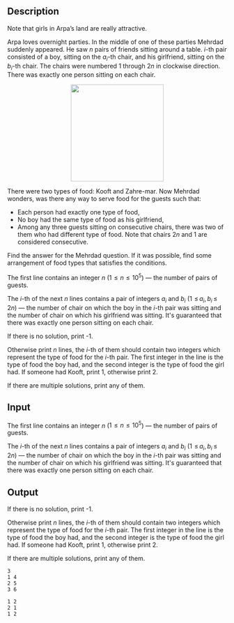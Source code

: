 ## Description

<div><p><span class="tex-font-style-it">Note that girls in Arpa’s land are really attractive.</span></p><p>Arpa loves overnight parties. In the middle of one of these parties Mehrdad suddenly appeared. He saw <span class="tex-span"><i>n</i></span> pairs of friends sitting around a table. <span class="tex-span"><i>i</i></span>-th pair consisted of a boy, sitting on the <span class="tex-span"><i>a</i><sub class="lower-index"><i>i</i></sub></span>-th chair, and his girlfriend, sitting on the <span class="tex-span"><i>b</i><sub class="lower-index"><i>i</i></sub></span>-th chair. The chairs were numbered <span class="tex-span">1</span> through <span class="tex-span">2<i>n</i></span> in clockwise direction. There was exactly one person sitting on each chair.</p><center> <img class="tex-graphics" height="222px" src="file://UmrdXNuT.png" style="max-width: 100.0%;max-height: 100.0%;" width="213px"> </center><p>There were two types of food: Kooft and Zahre-mar. Now Mehrdad wonders, was there any way to serve food for the guests such that: </p><ul> <li> Each person had exactly one type of food, </li><li> No boy had the same type of food as his girlfriend, </li><li> Among any three guests sitting on consecutive chairs, there was two of them who had different type of food. Note that chairs <span class="tex-span">2<i>n</i></span> and <span class="tex-span">1</span> are considered consecutive. </li></ul><p>Find the answer for the Mehrdad question. If it was possible, find some arrangement of food types that satisfies the conditions.</p></div><div class="input-specification"><p>The first line contains an integer <span class="tex-span"><i>n</i></span> (<span class="tex-span">1  ≤  <i>n</i>  ≤  10<sup class="upper-index">5</sup></span>)&nbsp;— the number of pairs of guests.</p><p>The <span class="tex-span"><i>i</i></span>-th of the next <span class="tex-span"><i>n</i></span> lines contains a pair of integers <span class="tex-span"><i>a</i><sub class="lower-index"><i>i</i></sub></span> and <span class="tex-span"><i>b</i><sub class="lower-index"><i>i</i></sub></span> (<span class="tex-span">1  ≤ <i>a</i><sub class="lower-index"><i>i</i></sub>, <i>b</i><sub class="lower-index"><i>i</i></sub> ≤  2<i>n</i></span>)&nbsp;— the number of chair on which the boy in the <span class="tex-span"><i>i</i></span>-th pair was sitting and the number of chair on which his girlfriend was sitting. It's guaranteed that there was exactly one person sitting on each chair. </p></div><div class="output-specification"><p>If there is no solution, print <span class="tex-font-style-tt">-1</span>.</p><p>Otherwise print <span class="tex-span"><i>n</i></span> lines, the <span class="tex-span"><i>i</i></span>-th of them should contain two integers which represent the type of food for the <span class="tex-span"><i>i</i></span>-th pair. The first integer in the line is the type of food the boy had, and the second integer is the type of food the girl had. If someone had Kooft, print <span class="tex-span">1</span>, otherwise print <span class="tex-span">2</span>.</p><p>If there are multiple solutions, print any of them.</p></div>

## Input

<p>The first line contains an integer <span class="tex-span"><i>n</i></span> (<span class="tex-span">1  ≤  <i>n</i>  ≤  10<sup class="upper-index">5</sup></span>)&nbsp;— the number of pairs of guests.</p><p>The <span class="tex-span"><i>i</i></span>-th of the next <span class="tex-span"><i>n</i></span> lines contains a pair of integers <span class="tex-span"><i>a</i><sub class="lower-index"><i>i</i></sub></span> and <span class="tex-span"><i>b</i><sub class="lower-index"><i>i</i></sub></span> (<span class="tex-span">1  ≤ <i>a</i><sub class="lower-index"><i>i</i></sub>, <i>b</i><sub class="lower-index"><i>i</i></sub> ≤  2<i>n</i></span>)&nbsp;— the number of chair on which the boy in the <span class="tex-span"><i>i</i></span>-th pair was sitting and the number of chair on which his girlfriend was sitting. It's guaranteed that there was exactly one person sitting on each chair. </p>

## Output

<p>If there is no solution, print <span class="tex-font-style-tt">-1</span>.</p><p>Otherwise print <span class="tex-span"><i>n</i></span> lines, the <span class="tex-span"><i>i</i></span>-th of them should contain two integers which represent the type of food for the <span class="tex-span"><i>i</i></span>-th pair. The first integer in the line is the type of food the boy had, and the second integer is the type of food the girl had. If someone had Kooft, print <span class="tex-span">1</span>, otherwise print <span class="tex-span">2</span>.</p><p>If there are multiple solutions, print any of them.</p>





```input1
3
1 4
2 5
3 6

```




```output1
1 2
2 1
1 2

```


